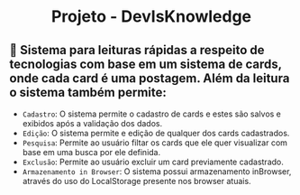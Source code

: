 <h1 align="center"> Projeto - DevIsKnowledge </h1>

## :hammer: Sistema para leituras rápidas a respeito de tecnologias com base em um sistema de cards, onde cada card é uma postagem. Além da leitura o sistema também permite:

- `Cadastro`: O sistema permite o cadastro de cards e estes são salvos e exibidos após a validação dos dados.
- `Edição`: O sistema permite e edição de qualquer dos cards cadastrados.
- `Pesquisa`: Permite ao usuário filtar os cards que ele quer visualizar com base em uma busca por ele definida.
- `Exclusão`: Permite ao usuário excluir um card previamente cadastrado.
- `Armazenamento in Browser`: O sistema possui armazenamento inBrowser, através do uso do LocalStorage presente nos browser atuais.
